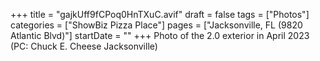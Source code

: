 +++
title = "gajkUff9fCPoq0HnTXuC.avif"
draft = false
tags = ["Photos"]
categories = ["ShowBiz Pizza Place"]
pages = ["Jacksonville, FL (9820 Atlantic Blvd)"]
startDate = ""
+++
Photo of the 2.0 exterior in April 2023 (PC: Chuck E. Cheese Jacksonville)
